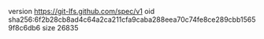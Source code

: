 version https://git-lfs.github.com/spec/v1
oid sha256:6f2b28cb8ad4c64a2ca211cfa9caba288eea70c74fe8ce289cbb15659f8c6db6
size 26835
